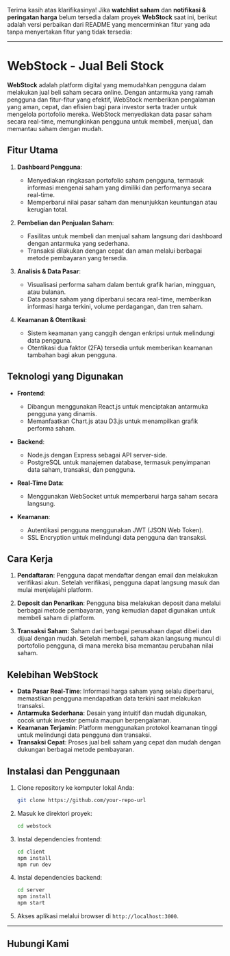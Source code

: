 Terima kasih atas klarifikasinya! Jika **watchlist saham** dan **notifikasi & peringatan harga** belum tersedia dalam proyek **WebStock** saat ini, berikut adalah versi perbaikan dari README yang mencerminkan fitur yang ada tanpa menyertakan fitur yang tidak tersedia:

---

# WebStock - Jual Beli Stock

**WebStock** adalah platform digital yang memudahkan pengguna dalam melakukan jual beli saham secara online. Dengan antarmuka yang ramah pengguna dan fitur-fitur yang efektif, WebStock memberikan pengalaman yang aman, cepat, dan efisien bagi para investor serta trader untuk mengelola portofolio mereka. WebStock menyediakan data pasar saham secara real-time, memungkinkan pengguna untuk membeli, menjual, dan memantau saham dengan mudah.

## Fitur Utama

1. **Dashboard Pengguna**:
   - Menyediakan ringkasan portofolio saham pengguna, termasuk informasi mengenai saham yang dimiliki dan performanya secara real-time.
   - Memperbarui nilai pasar saham dan menunjukkan keuntungan atau kerugian total.

2. **Pembelian dan Penjualan Saham**:
   - Fasilitas untuk membeli dan menjual saham langsung dari dashboard dengan antarmuka yang sederhana.
   - Transaksi dilakukan dengan cepat dan aman melalui berbagai metode pembayaran yang tersedia.

3. **Analisis & Data Pasar**:
   - Visualisasi performa saham dalam bentuk grafik harian, mingguan, atau bulanan.
   - Data pasar saham yang diperbarui secara real-time, memberikan informasi harga terkini, volume perdagangan, dan tren saham.

4. **Keamanan & Otentikasi**:
   - Sistem keamanan yang canggih dengan enkripsi untuk melindungi data pengguna.
   - Otentikasi dua faktor (2FA) tersedia untuk memberikan keamanan tambahan bagi akun pengguna.

## Teknologi yang Digunakan

- **Frontend**:
  - Dibangun menggunakan React.js untuk menciptakan antarmuka pengguna yang dinamis.
  - Memanfaatkan Chart.js atau D3.js untuk menampilkan grafik performa saham.

- **Backend**:
  - Node.js dengan Express sebagai API server-side.
  - PostgreSQL untuk manajemen database, termasuk penyimpanan data saham, transaksi, dan pengguna.

- **Real-Time Data**:
  - Menggunakan WebSocket untuk memperbarui harga saham secara langsung.

- **Keamanan**:
  - Autentikasi pengguna menggunakan JWT (JSON Web Token).
  - SSL Encryption untuk melindungi data pengguna dan transaksi.

## Cara Kerja

1. **Pendaftaran**:
   Pengguna dapat mendaftar dengan email dan melakukan verifikasi akun. Setelah verifikasi, pengguna dapat langsung masuk dan mulai menjelajahi platform.

2. **Deposit dan Penarikan**:
   Pengguna bisa melakukan deposit dana melalui berbagai metode pembayaran, yang kemudian dapat digunakan untuk membeli saham di platform.

3. **Transaksi Saham**:
   Saham dari berbagai perusahaan dapat dibeli dan dijual dengan mudah. Setelah membeli, saham akan langsung muncul di portofolio pengguna, di mana mereka bisa memantau perubahan nilai saham.

## Kelebihan WebStock

- **Data Pasar Real-Time**: Informasi harga saham yang selalu diperbarui, memastikan pengguna mendapatkan data terkini saat melakukan transaksi.
- **Antarmuka Sederhana**: Desain yang intuitif dan mudah digunakan, cocok untuk investor pemula maupun berpengalaman.
- **Keamanan Terjamin**: Platform menggunakan protokol keamanan tinggi untuk melindungi data pengguna dan transaksi.
- **Transaksi Cepat**: Proses jual beli saham yang cepat dan mudah dengan dukungan berbagai metode pembayaran.

## Instalasi dan Penggunaan

1. Clone repository ke komputer lokal Anda:
   ```bash
   git clone https://github.com/your-repo-url
   ```

2. Masuk ke direktori proyek:
   ```bash
   cd webstock
   ```

3. Instal dependencies frontend:
   ```bash
   cd client
   npm install
   npm run dev
   ```

4. Instal dependencies backend:
   ```bash
   cd server
   npm install
   npm start
   ```

5. Akses aplikasi melalui browser di `http://localhost:3000`.

---

## Hubungi Kami
